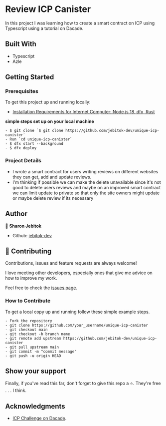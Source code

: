 # Review ICP Canister

In this project I was learning how to create a smart contract on ICP using Typescript using a tutorial on Dacade. 

## Built With

- Typescript
- Azle

## Getting Started

### Prerequisites

To get this project up and running locally:
- [Installation Requirements for Internet Computer: Node.js 18, dfx, Rust](https://docs.google.com/document/d/1OW3oT8F9pumYg3hmybrHFB8T0VpDwDgRVE5PfVkHFJI/edit?usp=sharing)

**simple steps set up on your local machine**

```
- $ git clone `$ git clone https://github.com/jebitok-dev/unique-icp-canister`
- Run `cd unique-icp-canister`
- $ dfx start --background
- $ dfx deploy
```

### Project Details 
- I wrote a smart contract for users writing reviews on different websites they can get, add and update reviews. 
- I'm thinking if possible we can make the delete unavailable since it's not good to delete users reviews and maybe on an improved smart contract we can limit update to private so that only the site owners might update or maybe delete review if its necessary 

## Author

👤 **Sharon Jebitok**

- Github: [jebitok-dev](https://github.com/jebitok-dev)


## 🤝 Contributing

Contributions, issues and feature requests are always welcome!

I love meeting other developers, especially ones that give me advice on how to improve my work.

Feel free to check the [issues page](https://github.com/jebitok-dev/unique-icp-canister).

### How to Contribute

To get a local copy up and running follow these simple example steps.

```
- Fork the repository
- git clone https://github.com/your_username/unique-icp-canister
- git checkout main
- git checkout -b branch name
- git remote add upstream https://github.com/jebitok-dev/unique-icp-canister
- git pull upstream main
- git commit -m "commit message"
- git push -u origin HEAD
```

## Show your support

Finally, if you've read this far, don't forget to give this repo a ⭐️. They're free . . . I think.

## Acknowledgments

- [ICP Challenge on Dacade](https://dacade.org/communities/icp).